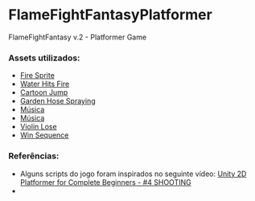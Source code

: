 # FlameFightFantasyPlatformer
FlameFightFantasy v.2 - Platformer Game

### Assets utilizados:
- [Fire Sprite](https://opengameart.org/content/2d-pixel-fire-sprite-strip)
- [Water Hits Fire](https://www.tunepocket.com/royalty-free-music/water-hits-fire/)
- [Cartoon Jump](https://pixabay.com/sound-effects/cartoon-jump-6462/)
- [Garden Hose Spraying](https://pixabay.com/sound-effects/garden-hose-spraying-71249/)
- [Música](https://www.youtube.com/watch?v=Ihj--FA_vSE&ab_channel=CasinoVersusJapan-Topic)
- [Música](https://www.youtube.com/watch?v=xZhvK0lZFxo&ab_channel=AkiraYamaoka-Topic)
- [Violin Lose](https://pixabay.com/sound-effects/violin-lose-5-185126/)
- [Win Sequence](https://pixabay.com/sound-effects/you-win-sequence-2-183949/)

### Referências:
- Alguns scripts do jogo foram inspirados no seguinte vídeo: [Unity 2D Platformer for Complete Beginners - #4 SHOOTING](https://www.youtube.com/watch?v=PUpC44Q64zY)
- 
